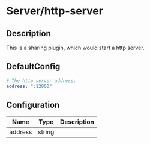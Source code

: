 # Server/http-server
## Description
This is a sharing plugin, which would start a http server.
## DefaultConfig
```yaml
# The http server address.
address: ":12800"
```
## Configuration
|Name|Type|Description|
|----|----|-----------|
| address | string |  |

